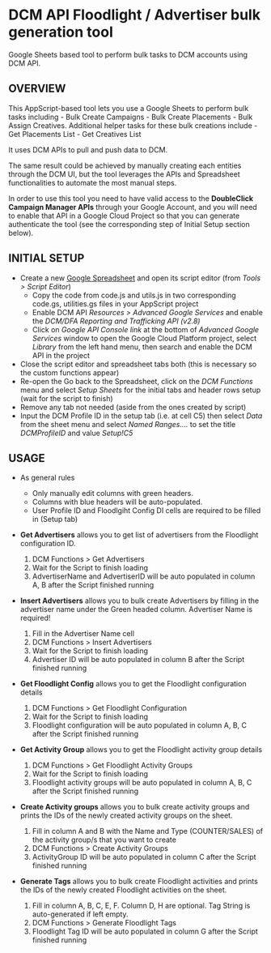 # **DCM API Floodlight / Advertiser bulk generation tool**

Google Sheets based tool to perform bulk tasks to DCM accounts using DCM API.

## OVERVIEW

This AppScript-based tool lets you use a Google Sheets to perform bulk tasks including - Bulk Create Campaigns - 
Bulk Create Placements - Bulk Assign Creatives. 
Additional helper tasks for these bulk creations include - Get Placements List - Get Creatives List


It uses DCM APIs to pull and push data to DCM.

The same result could be achieved by manually creating each entities through the
DCM UI, but the tool leverages the APIs and Spreadsheet functionalities to
automate the most manual steps.

In order to use this tool you need to have valid access to the **DoubleClick
Campaign Manager APIs** through your Google Account, and you will need to enable
that API in a Google Cloud Project so that you can generate authenticate the
tool (see the corresponding step of Initial Setup section below).

## INITIAL SETUP

*   Create a new [Google Spreadsheet](https://sheets.google.com) and open its
    script editor (from _Tools > Script Editor_)
    -   Copy the code from code.js and utils.js in two corresponding code.gs,
        utilities.gs files in your AppScript project
    -   Enable DCM API _Resources > Advanced Google Services_ and enable the
        _DCM/DFA Reporting and Trafficking API (v2.8)_
    -   Click on _Google API Console link_ at the bottom of _Advanced Google
        Services_ window to open the Google Cloud Platform project, select
        _Library_ from the left hand menu, then search and enable the DCM API in
        the project
*   Close the script editor and spreadsheet tabs both (this is necessary so the
    custom functions appear)
*   Re-open the Go back to the Spreadsheet, click on the _DCM Functions_ menu
    and select _Setup Sheets_ for the initial tabs and header rows setup (wait
    for the script to finish)
*   Remove any tab not needed (aside from the ones created by script)
*   Input the DCM Profile ID in the setup tab (i.e. at cell C5) then select
    _Data_ from the sheet menu and select _Named Ranges...._ to set the title
    _DCMProfileID_ and value _Setup!C5_

## USAGE

*   As general rules
    *   Only manually edit columns with green headers.
    *   Columns with blue headers will be auto-populated.
    *   User Profile ID and Floodlgiht Config DI cells are required to be filled in (Setup tab)
    
*   **Get Advertisers** allows you to get list of advertisers from the Floodlight configuration ID. 
    1. DCM Functions > Get Advertisers
    2. Wait for the Script to finish loading
    3. AdvertiserName and AdvertiserID will be auto populated in column A, B after the Script finished running

*   **Insert Advertisers** allows you to bulk create Advertisers by filling in the advertiser name under the Green headed column. 
Advertiser Name is required!
    1. Fill in the Advertiser Name cell
    2. DCM Functions > Insert Advertisers
    3. Wait for the Script to finish loading
    4. Advertiser ID will be auto populated in column B after the Script finished running

*   **Get Floodlight Config** allows you to get the Floodlight configuration details
    1. DCM Functions > Get Floodlight Configuration
    2. Wait for the Script to finish loading
    3. Floodlight configuration will be auto populated in column A, B, C after the Script finished running


*   **Get Activity Group** allows you to get the Floodlight activity group details
    1. DCM Functions > Get Floodlight Activity Groups
    2. Wait for the Script to finish loading
    3. Floodlight activity groups will be auto populated in column A, B, C after the Script finished running

*   **Create Activity groups** allows you to bulk create activity groups and prints the IDs of the newly created activity groups on the sheet.
    1. Fill in column A and B with the Name and Type (COUNTER/SALES) of the activity group/s that you want to create
    2. DCM Functions > Create Activity Groups
    3. ActivityGroup ID will be auto populated in column C after the Script finished running
   
*   **Generate Tags** allows you to bulk create Floodlight activities and prints the IDs of the newly created Floodlight activities on the sheet.
    1. Fill in column A, B, C, E, F. Column D, H are optional. Tag String is auto-generated if left empty.
    2. DCM Functions > Generate Floodlight Tags
    3. Floodlight Tag ID will be auto populated in column G after the Script finished running


    
